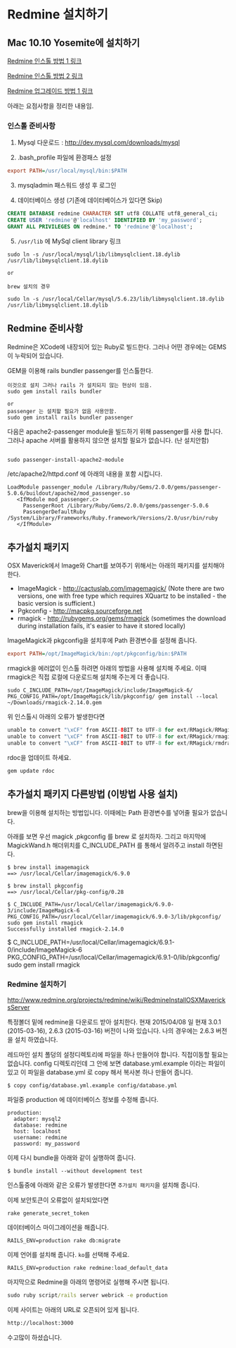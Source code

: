 # Redmine 설치하기

## Mac 10.10 Yosemite에 설치하기

[Redmine 인스톨 방법 1 링크](
http://www.redmine.org/projects/redmine/wiki/RedmineInstallOSXMavericksServer)

[Redmine 인스톨 방법 2 링크](https://github.com/yakmoz/ref/blob/master/redmine/redmine_os_x.md)

[Redmine 업그레이드 방법 1 링크](http://www.redmine.org/projects/redmine/wiki/RedmineUpgrade)

아래는 요점사항을 정리한 내용임.

### 인스톨 준비사항

1) Mysql 다운로드 : http://dev.mysql.com/downloads/mysql

2) .bash_profile 파일에 환경패스 설정

```ini
export PATH=/usr/local/mysql/bin:$PATH
```

3) mysqladmin 패스워드 생성 후 로그인

4) 데이터베이스 생성 (기존에 데이터베이스가 있다면 Skip)

```sql
CREATE DATABASE redmine CHARACTER SET utf8 COLLATE utf8_general_ci;
CREATE USER 'redmine'@'localhost' IDENTIFIED BY 'my_password';
GRANT ALL PRIVILEGES ON redmine.* TO 'redmine'@'localhost';
```

5) `/usr/lib` 에 MySql client library 링크

```console
sudo ln -s /usr/local/mysql/lib/libmysqlclient.18.dylib  /usr/lib/libmysqlclient.18.dylib

or

brew 설치의 경우

sudo ln -s /usr/local/Cellar/mysql/5.6.23/lib/libmysqlclient.18.dylib /usr/lib/libmysqlclient.18.dylib

```

## Redmine 준비사항

Redmine은 XCode에 내장되어 있는 Ruby로 빌드한다. 그러나 어떤 경우에는 GEMS이 누락되어 있습니다.

GEM을 이용해 rails bundler passenger를 인스톨한다.
```console
이것으로 설치 그러나 rails 가 설치되지 않는 현상이 있음.
sudo gem install rails bundler 

or
passenger 는 설치할 필요가 없음 사용안함.
sudo gem install rails bundler passenger

```

다음은 apache2-passenger module을 빌드하기 위해 passenger를 사용 합니다.  그러나 apache 서버를 활용하지 않으면 설치할 필요가 없습니다. (난 설치안함)

```console

sudo passenger-install-apache2-module

```

/etc/apache2/httpd.conf 에 아래의 내용을 포함 시킵니다.

```
LoadModule passenger_module /Library/Ruby/Gems/2.0.0/gems/passenger-5.0.6/buildout/apache2/mod_passenger.so
   <IfModule mod_passenger.c>
     PassengerRoot /Library/Ruby/Gems/2.0.0/gems/passenger-5.0.6
     PassengerDefaultRuby /System/Library/Frameworks/Ruby.framework/Versions/2.0/usr/bin/ruby
   </IfModule>
```

## 추가설치 패키지

OSX Maverick에서 Image와 Chart를 보여주기 위해서는 아래의 패키지를 설치해야 한다.

* ImageMagick - http://cactuslab.com/imagemagick/ (Note there are two versions, one with free type which requires XQuartz to be installed - the basic version is sufficient.)
* Pgkconfig - http://macpkg.sourceforge.net
* rmagick - http://rubygems.org/gems/rmagick (sometimes the download during installation fails, it's easier to have it stored locally)

ImageMagick과 pkgconfig을 설치후에 Path 환경변수를 설정해 줍니다.

```ini
export PATH=/opt/ImageMagick/bin:/opt/pkgconfig/bin:$PATH
```

rmagick을 에러없이 인스톨 하려면 아래의 방법을 사용해 설치해 주세요. 이때 rmagick은 직접 로컬에 다운로드해 설치해 주는게 더 좋습니다.

```console
sudo C_INCLUDE_PATH=/opt/ImageMagick/include/ImageMagick-6/ PKG_CONFIG_PATH=/opt/ImageMagick/lib/pkgconfig/ gem install --local ~/Downloads/rmagick-2.14.0.gem
```

위 인스톨시 아래의 오류가 발생한다면

```java
unable to convert "\xCF" from ASCII-8BIT to UTF-8 for ext/RMagick/RMagick2.bundle, skipping
unable to convert "\xCF" from ASCII-8BIT to UTF-8 for ext/RMagick/rmagick.o, skipping
unable to convert "\xCF" from ASCII-8BIT to UTF-8 for ext/RMagick/rmdraw.o, skipping
```
rdoc을 업데이트 하세요.

```
gem update rdoc
```

## 추가설치 패키지 다른방법 (이방법 사용 설치)

brew을 이용해 설치하는 방법입니다. 이때에는 Path 환경변수를 넣어줄 필요가 없습니다.

아래를 보면 우선 magick ,pkgconfig 를 brew 로 설치하자. 그리고 마지막에 MagickWand.h 해더위치를 C_INCLUDE_PATH 를 통해서 알려주고 install 하면된다.

```
$ brew install imagemagick
==> /usr/local/Cellar/imagemagick/6.9.0

$ brew install pkgconfig
==> /usr/local/Cellar/pkg-config/0.28

$ C_INCLUDE_PATH=/usr/local/Cellar/imagemagick/6.9.0-3/include/ImageMagick-6 PKG_CONFIG_PATH=/usr/local/Cellar/imagemagick/6.9.0-3/lib/pkgconfig/ sudo gem install rmagick
Successfully installed rmagick-2.14.0
```
$ C_INCLUDE_PATH=/usr/local/Cellar/imagemagick/6.9.1-0/include/ImageMagick-6 PKG_CONFIG_PATH=/usr/local/Cellar/imagemagick/6.9.1-0/lib/pkgconfig/ sudo gem install rmagick


### Redmine 설치하기

http://www.redmine.org/projects/redmine/wiki/RedmineInstallOSXMavericksServer

특정볼더 밑에 redmine을 다운로드 받아 설치한다. 현재 2015/04/08 일 현재 3.0.1 (2015-03-16), 2.6.3 (2015-03-16) 버전이 나와 있습니다. 나의 경우에는 2.6.3 버전을 설치 하였습니다.

레드마인 설치 폴덩의 설정디렉토리에 파일을 하나 만들어야 합니다. 직접이동할 필요는 없습니다. config 디렉토리인데 그 안에 보면 database.yml.example 이라는 파일이 있고 이 파일을 database.yml 로 copy 해서 복사본 하나 만들어 줍니다.

```
$ copy config/database.yml.example config/database.yml

```

파일중 production 에 데이터베이스 정보를 수정해 줍니다. 

```
production:
  adapter: mysql2
  database: redmine
  host: localhost
  username: redmine
  password: my_password
```

이제 다시 bundle을 아래와 같이 실행하여 줍니다.


```
$ bundle install --without development test

```

인스톨중에 아래와 같은 오류가 발생한다면 `추가설치 패키지`을 설치해 줍니다.


이제 보안토큰이 오류없이 설치되었다면 

```
rake generate_secret_token
```

데이터베이스 마이그레이션을 해줍니다.

```
RAILS_ENV=production rake db:migrate
```

이제 언어를 설치해 줍니다. `ko`를 선택해 주세요.

```
RAILS_ENV=production rake redmine:load_default_data
```

마지막으로 Redmine을 아래의 명령어로 실행해 주시면 됩니다.

```cmd
sudo ruby script/rails server webrick -e production
```

이제 사이트는 아래의 URL로 오픈되어 있게 됩니다.

```cmd
http://localhost:3000
```

수고많이 하셨습니다.